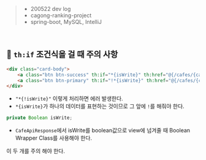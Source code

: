 > - 200522 dev log
> - cagong-ranking-project  
> - spring-boot, MySQL, IntelliJ  

<br>

## 🔖 `th:if` 조건식을 걸 때 주의 사항


```html
<div class="card-body">
    <a class="btn btn-success" th:if="*{isWrite}" th:href="@{/cafes/{cafeId}/update(cafeId=${cafe.id})}">수정하기</a>
    <a class="btn btn-primary" th:if="!*{isWrite}" th:href="@{/cafes/{cafeId}/write(cafeId=${cafe.id})}">평가하기</a>
</div>
```
- `"*{!isWrite}"` 이렇게 처리하면 에러 발생한다. 
- `*{isWrite}`가 하나의 데이터를 표현하는 것이므로 그 앞에 `!`를 해줘야 한다.

```java
private Boolean isWrite;
```
- `CafeApiResponse`에서 isWrite를 boolean값으로 view에 넘겨줄 때 Boolean Wrapper Class를 사용해야 한다.

이 두 개를 주의 해야 한다.